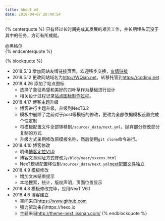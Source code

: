 ```yaml
---
title: About mE
date: 2018-04-07 20:40:54
---
```


{% centerquote %}
只有经过长时间完成其发展的艰苦工作，并长期埋头沉没于其中的任务，方可有所成就。

@黑格尔  
{% endcenterquote %}

{% blockquote %}
- 2018.5.13 增加网站友情链接页面。欢迎移步交换，[友情链接](../links/)
- 2018.5.12 更改网站域名为<http://WQian.net>，转移托管到<https://coding.net>
- 2018.4.26 添加了站点图标
    - 选择了象征希望和美好的四叶草作为基础进行设计
    - 相关设计过程记录[站点图标制作过程](../blog/2018/0426-site-ico-convert.html)。 
- 2018.4.17 博客主题升级
    - 博客进行主题升级，升级到NexT6.2
    - 模板中删除了之前对于post等模板的修改，更改为全部依据模板设置完成个性定制
    - 将模板配置文件全部转移到`/source/_data/next.yml`，抛弃部分修改部分复制的方式
    - 升级方式采用修改原模板名称，然后使用`git clone`命令进行。
- 2018.4.10 博客修改
	- 明确[博客定位V1.0](../blog/2018/0410-blog-orientations.html)
	- 博客文章网址方式修改为`/blog/year/xxxxxx.html`
	- NexT模板配置移位到`/source/_data/next.yml`[next配置文件独立](../blog/2018/0410-hexo-next-config-set.html)
- 2018.4.9 模板修改
	- 增加文末结束提示
	- 本地搜索，统计，版权声明，页面位置显示
- 2018.4.8 模板修改完毕，应用NexT V6.1
- 2018.4.6 博客建立
	- 空间来自<https://www.github.com>
	- 强力驱动来自https://hexo.io
	- 主题来自<http://theme-next.iissnan.com/>
{% endblockquote %}




